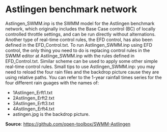 # Astlingen benchmark network

Astlingen_SWMM.inp is the SWMM model for the Astlingen benchmark network, which originally includes the Base Case control (BC) of locally controlled throttle settings, and can be run directly without alternations.
Another type of real-time control rules, the EFD control, has also been defined in the EFD_Control.txt.
To run Astlingen_SWMM.inp using EFD control, the only thing you need to do is replacing control rules in the SWMM editor at Astlinge_SWMM.inp with the rules defined in EFD_Control.txt. Similar scheme can be used to apply some other simple real-time control rules.
Small tips to use Astlingen_SWMM.inp: you may need to reload the four rain files and the backdrop picture cause they are using relative paths. You can refer to the 1-year rainfall times series for the four different rain guages with the names of:

- 1Astlingen_Erft1.txt
- 2Astlingen_Erft2.txt
- 3Astlingen_Erft3.txt
- 4Astlingen_Erft4.txt
- astingen.jpg is the backdrop picture.

**Source**: https://github.com/open-toolbox/SWMM-Astlingen